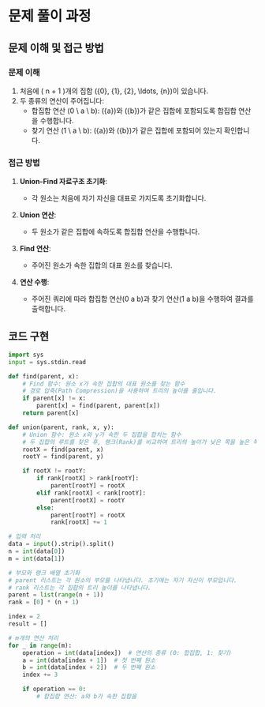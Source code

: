 # 문제 풀이 과정

## 문제 이해 및 접근 방법

### 문제 이해
1. 처음에 \( n + 1 \)개의 집합 \(\{0\}, \{1\}, \{2\}, \ldots, \{n\}\)이 있습니다.
2. 두 종류의 연산이 주어집니다:
   - 합집합 연산 \(0 \ a \ b\): \(\{a\}\)와 \(\{b\}\)가 같은 집합에 포함되도록 합집합 연산을 수행합니다.
   - 찾기 연산 \(1 \ a \ b\): \(\{a\}\)와 \(\{b\}\)가 같은 집합에 포함되어 있는지 확인합니다.

### 접근 방법
1. **Union-Find 자료구조 초기화**:
   - 각 원소는 처음에 자기 자신을 대표로 가지도록 초기화합니다.

2. **Union 연산**:
   - 두 원소가 같은 집합에 속하도록 합집합 연산을 수행합니다.

3. **Find 연산**:
   - 주어진 원소가 속한 집합의 대표 원소를 찾습니다.

4. **연산 수행**:
   - 주어진 쿼리에 따라 합집합 연산(0 a b)과 찾기 연산(1 a b)을 수행하여 결과를 출력합니다.

## 코드 구현

```python
import sys
input = sys.stdin.read

def find(parent, x):
    # Find 함수: 원소 x가 속한 집합의 대표 원소를 찾는 함수
    # 경로 압축(Path Compression)을 사용하여 트리의 높이를 줄입니다.
    if parent[x] != x:
        parent[x] = find(parent, parent[x])
    return parent[x]

def union(parent, rank, x, y):
    # Union 함수: 원소 x와 y가 속한 두 집합을 합치는 함수
    # 두 집합의 루트를 찾은 후, 랭크(Rank)를 비교하여 트리의 높이가 낮은 쪽을 높은 쪽에 붙입니다.
    rootX = find(parent, x)
    rootY = find(parent, y)

    if rootX != rootY:
        if rank[rootX] > rank[rootY]:
            parent[rootY] = rootX
        elif rank[rootX] < rank[rootY]:
            parent[rootX] = rootY
        else:
            parent[rootY] = rootX
            rank[rootX] += 1

# 입력 처리
data = input().strip().split()
n = int(data[0])
m = int(data[1])

# 부모와 랭크 배열 초기화
# parent 리스트는 각 원소의 부모를 나타냅니다. 초기에는 자기 자신이 부모입니다.
# rank 리스트는 각 집합의 트리 높이를 나타냅니다.
parent = list(range(n + 1))
rank = [0] * (n + 1)

index = 2
result = []

# m개의 연산 처리
for _ in range(m):
    operation = int(data[index])  # 연산의 종류 (0: 합집합, 1: 찾기)
    a = int(data[index + 1])  # 첫 번째 원소
    b = int(data[index + 2])  # 두 번째 원소
    index += 3

    if operation == 0:
        # 합집합 연산: a와 b가 속한 집합을
